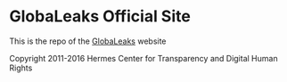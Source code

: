 # GlobaLeaks Official Site 

This is the repo of the [GlobaLeaks](https://www.globaleaks.org/) website

Copyright 2011-2016 Hermes Center for Transparency and Digital Human Rights
